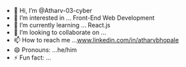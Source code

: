 - 👋 Hi, I’m @Atharv-03-cyber
- 👀 I’m interested in ... Front-End Web Development
- 🌱 I’m currently learning ... React.js
- 💞️ I’m looking to collaborate on ...
- 📫 How to reach me ...www.linkedin.com/in/atharvbhopale
- 😄 Pronouns: ...he/him
- ⚡ Fun fact: ...

<!---
Atharv-03-cyber/Atharv-03-cyber is a ✨ special ✨ repository because its `README.md` (this file) appears on your GitHub profile.
You can click the Preview link to take a look at your changes.
--->
